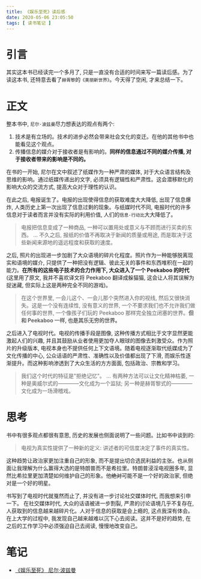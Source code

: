 ```yaml
---
title: 《娱乐至死》读后感
date: 2020-05-06 23:05:50
tags: [ 读书笔记 ]
---
```

# 引言
其实这本书已经读完一个多月了, 只是一直没有合适的时间来写一篇读后感。为了读这本书, 还特意去看了`赫胥黎`的`《美丽新世界》`。今天得了空闲, 才来总结一下。

# 正文
整本书中, `尼尔·波兹曼`尽力想表达的观点有两个: 
1. 技术是有立场的。技术的进步必然会带来社会文化的变迁。在他的其他书中也能看见这个观点。
2. 传播信息的媒介对于接收者是有影响的。**同样的信息通过不同的媒介传播, 对于接收者带来的影响是不同的。**

在书的一开始, 尼尔在文中叙述了纸媒作为一种严肃的媒体, 对于大众语言结构及思维的影响。通过纸媒传递出的文字, 必须具有逻辑性和严肃性。这会潜移默化的影响大众的交流方式, 提高大众对于理性的认识。

在此之后, 电报诞生了。电报的出现使得信息的获取难度大大降低, 出现了信息爆炸, 人类历史上第一次出现了信息过剩的现象。与纸媒时代不同, 电报时代的许多信息对于读者而言并没有实际的利用价值, 人们的`信息-行动比`大大降低了。

> 电报把信息变成了一种商品, 一种可以置用处或意义与不顾而进行买卖的东西。
...
不久之后, 报纸的价值不再取决于新闻的质量或用途, 而是取决于这些新闻来源地的遥远程度和获取的速度。

之后, 照片的出现进一步加剧了大众语境的碎片化程度。照片作为一种能够脱离现实和语境的媒介, 只提供了一种把没有逻辑、彼此无关的事件和东西堆积在一起的能力。**在所有的这些电子技术的合力作用下, 大众进入了一个 Peekaboo 的时代**(这里用了原文, 我并不喜欢译文将 Peekaboo 翻译成躲猫猫, 这会让人将其误解为捉迷藏, 但实际上这是两种完全不同的游戏)。

> 在这个世界里, 一会儿这个、一会儿那个突然进入你的视线, 然后又很快消失。这是一个没有连续性, 没有意义的世界, 一个不要求我们也不允许我们做任何事的世界, 一个像孩子们玩的 Peekaboo 那样完全独立闭塞的世界。**但和 Peekaboo 一样, 也是其乐无穷的世界。**

之后进入了电视时代。电视的传播手段是图像, 这种传播方式相比于文字显然更能激起人们的兴趣, 并且其鼓励从业者使用更加夺人眼球的图像去刺激受众。作为照片的升级版本, 电视本身也不提供任何上下文语境。随着电视逐渐取代纸媒成为了文化传播的中心, 公众话语的严肃性、准确性以及价值都出现了下滑, 而娱乐性逐渐提升。而这种影响渗透到了大众生活的方方面面, 包括政治、宗教和学习。

> 我们这个时代的特征是"拒绝记忆"。
...
有两种方法可以让文化精神枯萎, 一种是奥威尔式的————文化成为一个监狱; 另一种是赫胥黎式的————文化成为一场滑稽戏。

# 思考
书中有很多观点都很有意思, 历史的发展也侧面说明了一些问题。比如书中谈到的:

> 电视为真实性提供了一种新的定义: 讲述者的可信度决定了事件的真实性。

这种趋势让政治家更加注重自己的形象, 而不是提出切合选民利益的主张。也从侧面让我理解为什么赢得大选的是特朗普而不是希拉里。特朗普浸淫电视圈多年, 显然比希拉里更加清楚如何维护自己的形象。他~~绝对~~可能不是一个好的政治家, 但绝对是一个好的明星。

书写到了电视时代就戛然而止了, 并没有进一步讨论社交媒体时代, 而我想来引申一下。
在社交媒体时代, 大众的话语被进一步割裂, 严肃的讨论语境几乎不复存在, 人获取到的信息越来越碎片化。人对于信息的获取是会上瘾的, 这点我深有体会。在上大学的过程中, 我发现自己越来越难以沉下心去阅读。这并不是好的趋势, 在之后的工作学习中必须强迫自己去阅读, 慢慢地改变自己。

# 笔记
* [《娱乐至死》 尼尔·波兹曼]()